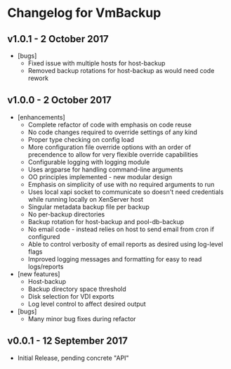 # Changelog for VmBackup

## v1.0.1 - 2 October 2017
 - [bugs]
	* Fixed issue with multiple hosts for host-backup
	* Removed backup rotations for host-backup as would need code rework

## v1.0.0 - 2 October 2017
 - [enhancements]
	* Complete refactor of code with emphasis on code reuse
	* No code changes required to override settings of any kind
	* Proper type checking on config load
	* More configuration file override options with an order of
		precendence to allow for very flexible override capabilities
	* Configurable logging with logging module
	* Uses argparse for handling command-line arguments
	* OO principles implemented - new modular design
	* Emphasis on simplicity of use with no required arguments to run
	* Uses local xapi socket to communicate so doesn't need credentials
		while running locally on XenServer host
	* Singular metadata backup file per backup
	* No per-backup directories
	* Backup rotation for host-backup and pool-db-backup
	* No email code - instead relies on host to send email from cron if configured
	* Able to control verbosity of email reports as desired using log-level flags
	* Improved logging messages and formatting for easy to read logs/reports
 - [new features]
	* Host-backup
	* Backup directory space threshold
	* Disk selection for VDI exports
	* Log level control to affect desired output
 - [bugs]
	* Many minor bug fixes during refactor
 

## v0.0.1 - 12 September 2017
 - Initial Release, pending concrete "API"
